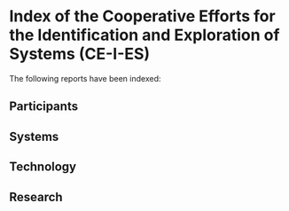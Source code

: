 # Index of the Cooperative Efforts for the Identification and Exploration of Systems (CE-I-ES)

The following reports have been indexed:

## Participants

## Systems

## Technology

## Research
